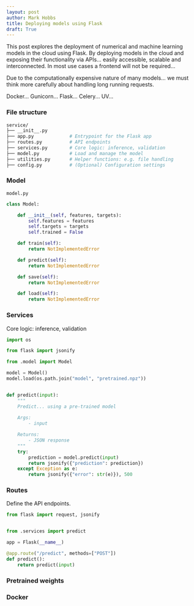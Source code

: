 ```yaml
---
layout: post
author: Mark Hobbs
title: Deploying models using Flask
draft: True
---
```


This post explores the deployment of numerical and machine learning models in the cloud using Flask. By deploying models in the cloud and exposing their functionality via APIs... easily accessible, scalable and interconnected. In most use cases a frontend will not be required...

Due to the computationally expensive nature of many models... we must think more carefully about handling long running requests.

Docker... Gunicorn... Flask... Celery... UV...

### File structure

```bash
service/
├── __init__.py
├── app.py             # Entrypoint for the Flask app
├── routes.py          # API endpoints
├── services.py        # Core logic: inference, validation
├── model.py           # Load and manage the model
├── utilities.py       # Helper functions: e.g. file handling
├── config.py          # (Optional) Configuration settings
```

### Model

`model.py`

```python
class Model:

    def __init__(self, features, targets):
        self.features = features
        self.targets = targets
        self.trained = False

    def train(self):
        return NotImplementedError

    def predict(self):
        return NotImplementedError

    def save(self):
        return NotImplementedError

    def load(self):
        return NotImplementedError
```

### Services

Core logic: inference, validation

```python
import os

from flask import jsonify

from .model import Model

model = Model()
model.load(os.path.join("model", "pretrained.npz"))


def predict(input):
    """
    Predict... using a pre-trained model
    
    Args:
        - input

    Returns:
        - JSON response
    """
    try:
        prediction = model.predict(input)
        return jsonify({"prediction": prediction})
    except Exception as e:
        return jsonify({"error": str(e)}), 500
```

### Routes

Define the API endpoints.

```python
from flask import request, jsonify


from .services import predict

app = Flask(__name__)

@app.route("/predict", methods=["POST"])
def predict():
    return predict(input)
```

### Pretrained weights

### Docker